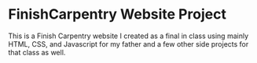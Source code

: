 # FinishCarpentry Website Project
This is a Finish Carpentry website I created as a final in class using mainly HTML, CSS, and Javascript for my father and a few other side projects for that class as well.
